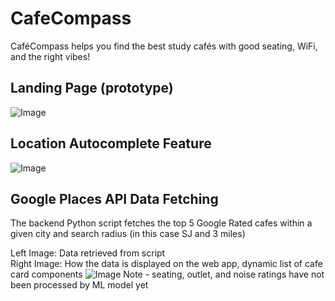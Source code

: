# CafeCompass
CaféCompass helps you find the best study cafés with good seating, WiFi, and the right vibes!

## Landing Page (prototype)
![Image](https://github.com/user-attachments/assets/d1b15040-3f96-4713-88d6-4882e7691df0)

## Location Autocomplete Feature
![Image](https://github.com/user-attachments/assets/f1ddef22-2a32-4002-86a4-0c123323e115)

## Google Places API Data Fetching
The backend Python script fetches the top 5 Google Rated cafes within a given city and search radius (in this case SJ and 3 miles)

Left Image: Data retrieved from script<br>
Right Image: How the data is displayed on the web app, dynamic list of cafe card components
![Image](https://github.com/user-attachments/assets/17e809d6-670d-4c2f-ad19-3925685395cd)
Note - seating, outlet, and noise ratings have not been processed by ML model yet
